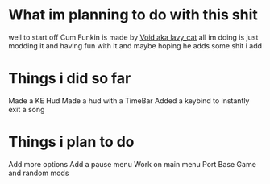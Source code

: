 # What im planning to do with this shit
well to start off Cum Funkin is made by [Void aka lavy_cat](https://github.com/voiddevv/cum-funkin/tree/main)
all im doing is just modding it and having fun with it and maybe hoping he adds some shit i add

# Things i did so far
Made a KE Hud
Made a hud with a TimeBar
Added a keybind to instantly exit a song

# Things i plan to do
Add more options
Add a pause menu
Work on main menu
Port Base Game and random mods
